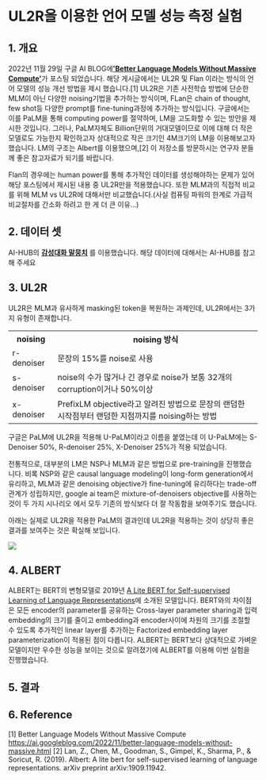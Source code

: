 # UL2R을 이용한 언어 모델 성능 측정 실험

## 1. 개요
<p> 
 2022년 11월 29일 구글 AI BLOG에<strong><a href = "https://ai.googleblog.com/2022/11/better-language-models-without-massive.html">'Better Language Models Without Massive Compute'</a></strong>가 포스팅 되었습니다. 해당 게시글에서는 UL2R 및 Flan
이라는 방식의 언어 모델의 성능 개선 방법을 제시 했습니다.[1] UL2R은 기존 사전학습 방법에 단순한 MLM이 아닌 다양한 noising기법을 추가하는 방식이며,
FLan은 chain of thought, few shot등 다양한 prompt를 fine-tuning과정에 추가하는 방식입니다. 구글에서는 이를 PaLM을 통해 computing power를 절약하며, 
LM을 고도화할 수 있는 방안을 제시한 것입니다. 그러나, PaLM자체도 Billion단위의 거대모델이므로 이에 대해 더 작은 모델로도 가능한지 확인하고자 상대적으로 작은 크기인
4M크기의 LM을 이용해보고자 했습니다. LM의 구조는 Albert를 이용했으며,[2] 이 저장소를 방문하시는 연구자 분들께 좋은 참고자료가 되기를 바랍니다.
</p>
<p>
 Flan의 경우에는 human power를 통해 추가적인 데이터를 생성해야하는 문제가 있어 해당 포스팅에서 제시된 내용 중 UL2R만을 적용했습니다. 또한 MLM과의 직접적 비교를 위해
MLM vs UL2R에 대해서만 비교했습니다.(사실 컴퓨팅 파워의 한계로 가급적 비교절차를 간소화 하려고 한 게 더 큰 이유...) 
</p>

## 2. 데이터 셋
 AI-HUB의 <strong><a href = "https://aihub.or.kr/aihubdata/data/view.do?currMenu=115&topMenu=100&aihubDataSe=realm&dataSetSn=86">감성대화 말뭉치</a></strong>
를 이용했습니다. 해당 데이터에 대해서는 AI-HUB를 참고해 주세요

## 3. UL2R
<p>
UL2R은 MLM과 유사하게 masking된 token을 복원하는 과제인데, UL2R에서는 3가지 유형이 존재합니다. 
<table>
<tr>
<th>noising</th>
<th>noising 방식</th>
</tr>
<tf>
<td>r-denoiser</td>
<td>문장의 15%를 noise로 사용</td>
</tr>
<tf>
<td>s-denoiser</td>
<td>noise의 수가 많거나 긴 경우로 noise가 보통 32개의 corruption이거나 50%이상</td>
</tr>
<tf>
<td>x-denoiser</td>
<td>PrefixLM objective라고 알려진 방법으로 문장의 랜덤한 시작점부터 랜덤한 지점까지를 noising하는 방법</td>
</tr>
</table>

구글은 PaLM에 UL2R을 적용해 U-PaLM이라고 이름을 붙였는데 이 U-PaLM에는 S-Denoiser 50%, R-denoiser 25%, X-Denoiser 25%가 적용 되었습니다.
</p>
 <p>
 전통적으로, 대부분의 LM은 NSP나 MLM과 같은 방법으로 pre-training을 진행했습니다. 비록 NSP와 같은 causal language modeling이 long-form generation에서 유리하고, 
 MLM과 같은 denoising objective가 fine-tuning에 유리하다는 trade-off관계가 성립하지만, google ai team은 mixture-of-denoisers objective를 
 사용하는 것이 두 가지 시나리오 에서 모두 기존의 방식보다 더 잘 작동함을 보여주기도 했습니다.
 </p>
<p>
 아래는 실제로 UL2R을 적용한 PaLM의 결과인데 UL2R을 적용하는 것이 상당히 좋은 결과를 보여주는 것은 확실해 보입니다.
</p>
<img src="https://blogger.googleusercontent.com/img/b/R29vZ2xl/AVvXsEhPrW5Qz2au3fkXwUS8eUUqoP9Afd6Gl7pJPHjGVSPZpwy-7hMwMzKMNOigdEeWJgpQe8ODTTMzAE3h-_BZAbiYIxRqvEj3IDlKXHZpf3INnFx37jJFqIUIO3Ug0HStDtgEVhaugX7WeQowEAiTPVuez3dTwu-A-VpdvmQbmEtUSWrb8_hMy6-sgEnPVw/s16000/BigBenchPerform.png">

## 4. ALBERT
 ALBERT는 BERT의 변형모델로 2019년 <a href="https://arxiv.org/abs/1909.11942">A Lite BERT for Self-supervised Learning of Language Representations</a>에 소개된 모델입니다. BERT와의 차이점은 모든 encoder의 parameter를 공유하는 Cross-layer parameter sharing과 입력 embedding의 크기를 줄이고 embedding과 encoder사이에 차원의 크기를 조절할 수 있도록 추가적인 linear layer를 추가하는 Factorized embedding layer parameterization이 적용된 점이 다릅니다. ALBERT는 BERT보다 상대적으로 가벼운 모델이지만 우수한 성능을 보이는 것으로 알려졌기에 ALBERT를 이용해 이번 실험을 진행했습니다.

## 5. 결과

## 6. Reference
[1] Better Language Models Without Massive Compute https://ai.googleblog.com/2022/11/better-language-models-without-massive.html
[2] Lan, Z., Chen, M., Goodman, S., Gimpel, K., Sharma, P., & Soricut, R. (2019). Albert: A lite bert for self-supervised learning of language representations. arXiv preprint arXiv:1909.11942.
